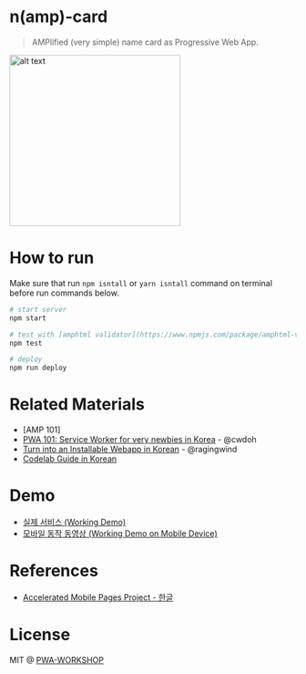 # n(amp)-card

> AMPlified (very simple) name card as Progressive Web App.

<img src="https://cloud.githubusercontent.com/assets/124117/22671984/7077ee76-ed14-11e6-80c9-533d90fced89.png" alt="alt text" width="300">

# How to run

Make sure that run `npm isntall` or `yarn isntall` command on terminal before run commands below.

```sh
# start server
npm start

# test with [amphtml validator](https://www.npmjs.com/package/amphtml-validator)
npm test

# deploy
npm run deploy
```

# Related Materials

- [AMP 101]
- [PWA 101: Service Worker for very newbies in Korea](https://github.com/pwa-workshop/roadshow/blob/master/pwa-sw-101.md) - @cwdoh
- [Turn into an Installable Webapp in Korean](https://github.com/pwa-workshop/roadshow/blob/master/turn-into-an-installable-webapp.md) - @ragingwind
- [Codelab Guide in Korean](https://github.com/pwa-workshop/namp-card/blob/master/docs/codelab.kr.md)

# Demo

- [실제 서비스 (Working Demo)](https://namp-card.firebaseapp.comg)
- [모바일 동작 동영상 (Working Demo on Mobile Device)](https://youtu.be/F4J5Xd1X8xo)

# References

- [Accelerated Mobile Pages Project - 한글](https://goo.gl/P6GErn)

# License

MIT @ [PWA-WORKSHOP](https://github.com/pwa-workshop)
